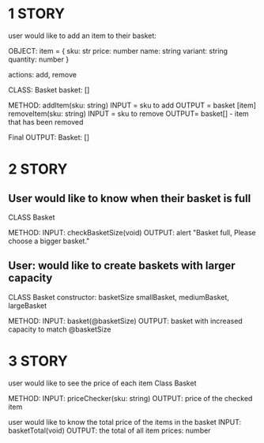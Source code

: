 # 1 STORY

user would like to add an item to their basket:

OBJECT:
item = {
sku: str
price: number
name: string
variant: string
quantity: number
}

actions: add, remove

CLASS: Basket
basket: []

METHOD:
addItem(sku: string)
INPUT = sku to add
OUTPUT = basket [item]
removeItem(sku: string)
INPUT = sku to remove
OUTPUT= basket[] - item that has been removed

Final OUTPUT: Basket: []

# 2 STORY

## User would like to know when their basket is full

CLASS Basket

METHOD:
    INPUT: checkBasketSize(void)
    OUTPUT: alert "Basket full, Please choose a bigger basket."

## User: would like to create baskets with larger capacity

CLASS Basket
    constructor: basketSize
        smallBasket,
        mediumBasket,
        largeBasket

METHOD:
    INPUT: basket(@basketSize)
    OUTPUT: basket with increased capacity to match @basketSize

# 3 STORY

   user would like to see the price of each item
Class Basket

METHOD:
    INPUT: priceChecker(sku: string)
    OUTPUT: price of the checked item

   user would like to know the total price of the items in the basket
    INPUT: basketTotal(void)
    OUTPUT: the total of all item prices: number